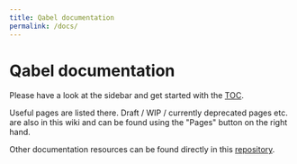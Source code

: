 ```yaml
---
title: Qabel documentation
permalink: /docs/
---
```

Qabel documentation
===================

Please have a look at the sidebar and get started with the [TOC](Table-of-contents/).

Useful pages are listed there. Draft / WIP / currently deprecated pages etc. are also in this wiki and can be found using the "Pages" button on the right hand.

Other documentation resources can be found directly in this [repository](https://github.com/Qabel/qabel-doc).
